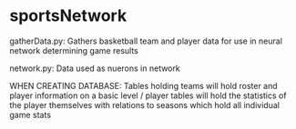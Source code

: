 # sportsNetwork
gatherData.py:
Gathers basketball team and player data for use in neural network determining game results


network.py:
Data used as nuerons in network


WHEN CREATING DATABASE: Tables holding teams will hold roster and player information on a basic level / player tables will hold the statistics of the player themselves with relations to seasons which hold all individual game stats